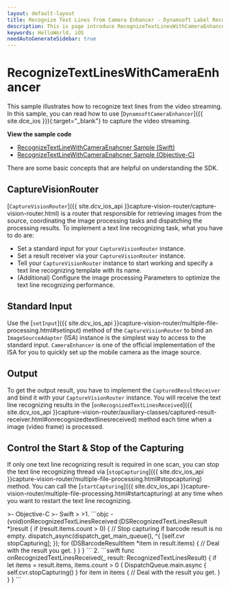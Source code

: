 ```yaml
---
layout: default-layout
title: Recognize Text Lines from Camera Enhancer - Dynamsoft Label Recognizer iOS edition
description: This is page introduce RecognizeTextLinesWithCameraEnhancer sample of Dynamsoft Label Recognizer iOS edition.
keywords: HelloWorld, iOS
needAutoGenerateSidebar: true
---
```


# RecognizeTextLinesWithCameraEnhancer

This sample illustrates how to recognize text lines from the video streaming. In this sample, you can read how to use [`DynamsoftCameraEnhancer`]({{ site.dce_ios }}){:target="_blank"} to capture the video streaming.

**View the sample code**

* <a href="https://github.com/Dynamsoft/label-recognizer-mobile-samples/tree/master/ios/HelloWorld/ReadTextLinesWithCameraEnhancer/" target="_blank">RecognizeTextLineWithCameraEnahcner Sample (Swift)</a>
* <a href="https://github.com/Dynamsoft/label-recognizer-mobile-samples/tree/master/ios/HelloWorld/ReadTextLinesWithCameraEnhancerObjc/" target="_blank">RecognizeTextLineWithCameraEnahcner Sample (Objective-C)</a>

There are some basic concepts that are helpful on understanding the SDK.

## CaptureVisionRouter

[`CaptureVisionRouter`]({{ site.dcv_ios_api }}capture-vision-router/capture-vision-router.html) is a router that responsible for retrieving images from the source, coordinating the image processing tasks and dispatching the processing results. To implement a text line recognizing task, what you have to do are:

* Set a standard input for your `CaptureVisionRouter` instance.
* Set a result receiver via your `CaptureVisionRouter` instance.
* Tell your `CaptureVisionRouter` instance to start working and specify a text line recognizing template with its name.
* (Additional) Configure the image processing Parameters to optimize the text line recognizing performance.

## Standard Input

Use the [`setInput`]({{ site.dcv_ios_api }}capture-vision-router/multiple-file-processing.html#setinput) method of the `CaptureVisionRouter` to bind an `ImageSourceAdapter` (ISA) instance is the simplest way to access to the standard input. `CameraEnhancer` is one of the official implementation of the ISA for you to quickly set up the mobile camera as the image source.

## Output

To get the output result, you have to implement the `CapturedResultReceiver` and bind it with your `CaptureVisionRouter` instance. You will receive the text line recognizing results in the [`onRecognizedTextLinesReceived`]({{ site.dcv_ios_api }}capture-vision-router/auxiliary-classes/captured-result-receiver.html#onrecognizedtextlinesreceived) method each time when a image (video frame) is processed.

## Control the Start & Stop of the Capturing

If only one text line recognizing result is required in one scan, you can stop the text line recognizing thread via [`stopCapturing`]({{ site.dcv_ios_api }}capture-vision-router/multiple-file-processing.html#stopcapturing) method. You can call the [`startCapturing`]({{ site.dcv_ios_api }}capture-vision-router/multiple-file-processing.html#startcapturing) at any time when you want to restart the text line recognizing.

<div class="sample-code-prefix"></div>
>- Objective-C
>- Swift
>
>1. 
```objc
- (void)onRecognizedTextLinesReceived:(DSRecognizedTextLinesResult *)result {
   if (result.items.count > 0) {
          // Stop capturing if barcode result is no empty.
          dispatch_async(dispatch_get_main_queue(), ^{
             [self.cvr stopCapturing];
          });
          for (DSBarcodeResultItem *item in result.items) {
             // Deal with the result you get.
          }
   }
}
```
2. 
```swift
func onRecognizedTextLinesReceived(_ result: RecognizedTextLinesResult) {
   if let items = result.items, items.count > 0 {
          DispatchQueue.main.async {
             self.cvr.stopCapturing()
          }
          for item in items {
             // Deal with the result you get.
          }
   }
}
```
